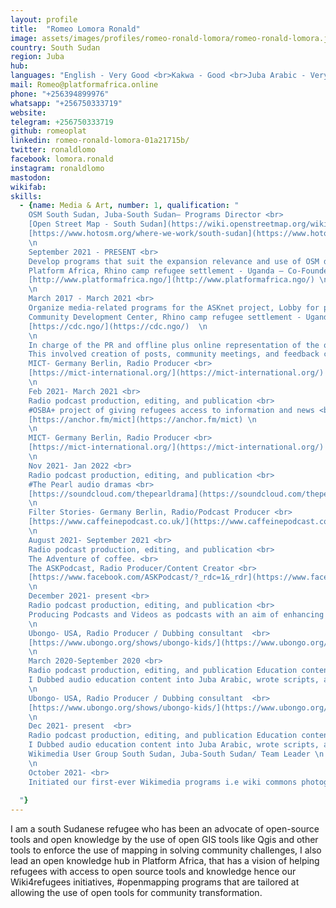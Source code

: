 ```yaml
---
layout: profile
title:  "Romeo Lomora Ronald"
image: assets/images/profiles/romeo-ronald-lomora/romeo-ronald-lomora.jpg
country: South Sudan
region: Juba
hub: 
languages: "English - Very Good <br>Kakwa - Good <br>Juba Arabic - Very Good"
mail: Romeo@platformafrica.online
phone: "+256394899976"
whatsapp: "+256750333719"
website: 
telegram: +256750333719
github: romeoplat
linkedin: romeo-ronald-lomora-01a21715b/
twitter: ronaldlomo
facebook: lomora.ronald
instagram: ronaldlomo
mastodon: 
wikifab:
skills:
  - {name: Media & Art, number: 1, qualification: "
    OSM South Sudan, Juba-South Sudan— Programs Director <br>
    [Open Street Map - South Sudan](https://wiki.openstreetmap.org/wiki/South_Sudan) <br>
    [https://www.hotosm.org/where-we-work/south-sudan](https://www.hotosm.org/where-we-work/south-sudan/) \n
    \n
    September 2021 - PRESENT <br>
    Develop programs that suit the expansion relevance and use of OSM data and OSM South Sudan. <br>
    Platform Africa, Rhino camp refugee settlement - Uganda — Co-Founder- Admin <br>
    [http://www.platformafrica.ngo/](http://www.platformafrica.ngo/) \n
    \n
    March 2017 - March 2021 <br>
    Organize media-related programs for the ASKnet project, Lobby for projects. Coordinate with funders to make projects relevant and impactful to beneficiaries <br>
    Community Development Center, Rhino camp refugee settlement - Uganda — Community Liason Officer/PR <br>
    [https://cdc.ngo/](https://cdc.ngo/)  \n
    \n
    In charge of the PR and offline plus online representation of the organization <br>
    This involved creation of posts, community meetings, and feedback collection <br>
    MICT- Germany Berlin, Radio Producer <br>
    [https://mict-international.org/](https://mict-international.org/) \n
    \n
    Feb 2021- March 2021 <br>
    Radio podcast production, editing, and publication <br>
    #OSBA+ project of giving refugees access to information and news <br>
    [https://anchor.fm/mict](https://anchor.fm/mict) \n
    \n
    MICT- Germany Berlin, Radio Producer <br>
    [https://mict-international.org/](https://mict-international.org/) \n
    \n
    Nov 2021- Jan 2022 <br>
    Radio podcast production, editing, and publication <br>
    #The Pearl audio dramas <br>
    [https://soundcloud.com/thepearldrama](https://soundcloud.com/thepearldrama) \n
    \n
    Filter Stories- Germany Berlin, Radio/Podcast Producer <br>
    [https://www.caffeinepodcast.co.uk/](https://www.caffeinepodcast.co.uk/) \n
    \n
    August 2021- September 2021 <br>
    Radio podcast production, editing, and publication <br>
    The Adventure of coffee. <br>
    The ASKPodcast, Radio Producer/Content Creator <br>
    [https://www.facebook.com/ASKPodcast/?_rdc=1&_rdr](https://www.facebook.com/ASKPodcast/?_rdc=1&_rdr) \n
    \n
    December 2021- present <br>
    Radio podcast production, editing, and publication <br>
    Producing Podcasts and Videos as podcasts with an aim of enhancing content that intends to showcase the different innovations in Africa that exist in post-conflict areas of Africa \n
    \n
    Ubongo- USA, Radio Producer / Dubbing consultant  <br>
    [https://www.ubongo.org/shows/ubongo-kids/](https://www.ubongo.org/shows/ubongo-kids/) \n
    \n
    March 2020-September 2020 <br>
    Radio podcast production, editing, and publication Education content developer <br>
    I Dubbed audio education content into Juba Arabic, wrote scripts, and dubbed, edited into Juba Arabic audios to be consumed by refugees \n
    \n
    Ubongo- USA, Radio Producer / Dubbing consultant  <br>
    [https://www.ubongo.org/shows/ubongo-kids/](https://www.ubongo.org/shows/ubongo-kids/) \n
    \n
    Dec 2021- present  <br>
    Radio podcast production, editing, and publication Education content developer  <br>
    I Dubbed audio education content into Juba Arabic, wrote scripts, and dubbed, edited into Juba Arabic audios to be consumed by refugees  <br>
    Wikimedia User Group South Sudan, Juba-South Sudan/ Team Leader \n
    \n
    October 2021- <br>
    Initiated our first-ever Wikimedia programs i.e wiki commons photography hunt that shall resume on Feb 2022 \n
  
  "}
---
```


I am a south Sudanese refugee who has been an advocate of open-source tools and open knowledge by the use of open GIS tools like Qgis and other tools to enforce the use of mapping in solving community challenges, I also lead an open knowledge hub in Platform Africa, that has a vision of helping refugees with access to open source tools and knowledge hence our Wiki4refugees initiatives, #openmapping programs that are tailored at allowing the use of open tools for community transformation.
